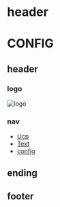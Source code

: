 # header

# CONFIG

## header

### logo

![logo](image/logo.png)

### nav

- [Ucp](index.php)
- [Text](index.php?f=text)
- [config](index.php?f=config)

## ending
## footer
